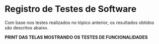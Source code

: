 # Registro de Testes de Software

Com base nos testes realizados no tópico anterior, os resultados obtidos são descritos abaixo.


**PRINT DAS TELAS MOSTRANDO OS TESTES DE FUNCIONALIDADES**
